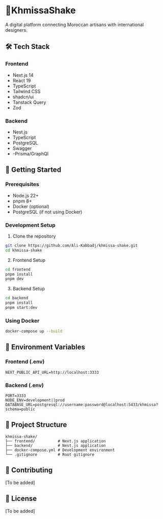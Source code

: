 # 🪬KhmissaShake

A digital platform connecting Moroccan artisans with international designers.

## 🛠 Tech Stack

### Frontend

- Next.js 14
- React 19
- TypeScript
- Tailwind CSS
- shadcn/ui
- Tanstack Query
- Zod

### Backend

- Nest.js
- TypeScript
- PostgreSQL
- Swagger
- -Prisma/GraphQl

## 🚀 Getting Started

### Prerequisites

- Node.js 22+
- pnpm 8+
- Docker (optional)
- PostgreSQL (if not using Docker)

### Development Setup

1. Clone the repository

```bash
git clone https://github.com/Ali-Kabbadj/khmissa-shake.git
cd khmissa-shake
```

2. Frontend Setup

```bash
cd frontend
pnpm install
pnpm dev
```

3. Backend Setup

```bash
cd backend
pnpm install
pnpm start:dev
```

### Using Docker

```bash
docker-compose up --build
```

## 🔧 Environment Variables

### Frontend (.env)

```plaintext
NEXT_PUBLIC_API_URL=http://localhost:3333
```

### Backend (.env)

```plaintext
PORT=3333
NODE_ENV=development||prod
DATABASE_URL=postgresql://username:password@localhost:5433/khmissa?schema=public
```

## 📁 Project Structure

```
khmissa-shake/
├── frontend/          # Next.js application
├── backend/           # Nest.js application
├── docker-compose.yml # Development environment
└── .gitignore         # Root gitignore
```

## 🤝 Contributing

[To be added]

## 📝 License

[To be added]
